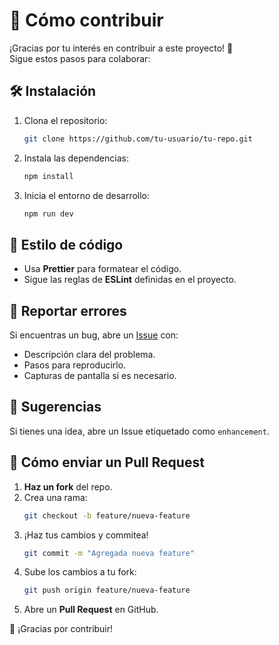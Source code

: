 # 🤝 Cómo contribuir

¡Gracias por tu interés en contribuir a este proyecto! 🎉  
Sigue estos pasos para colaborar:

## 🛠 Instalación
1. Clona el repositorio:  
   ```sh
   git clone https://github.com/tu-usuario/tu-repo.git
   ```
2. Instala las dependencias:  
   ```sh
   npm install
   ```
3. Inicia el entorno de desarrollo:  
   ```sh
   npm run dev
   ```

## 🎨 Estilo de código
- Usa **Prettier** para formatear el código.  
- Sigue las reglas de **ESLint** definidas en el proyecto.  

## 🐛 Reportar errores
Si encuentras un bug, abre un [Issue](https://github.com/tu-usuario/tu-repo/issues) con:  
- Descripción clara del problema.  
- Pasos para reproducirlo.  
- Capturas de pantalla si es necesario.  

## 📢 Sugerencias
Si tienes una idea, abre un Issue etiquetado como `enhancement`.  

## 🔀 Cómo enviar un Pull Request
1. **Haz un fork** del repo.  
2. Crea una rama:  
   ```sh
   git checkout -b feature/nueva-feature
   ```
3. ¡Haz tus cambios y commitea!  
   ```sh
   git commit -m "Agregada nueva feature"
   ```
4. Sube los cambios a tu fork:  
   ```sh
   git push origin feature/nueva-feature
   ```
5. Abre un **Pull Request** en GitHub.  

🚀 ¡Gracias por contribuir!  
